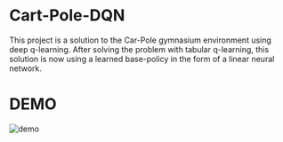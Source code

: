 # Cart-Pole-DQN
This project is a solution to the Car-Pole gymnasium environment using deep q-learning. After solving the problem with tabular q-learning, this solution is now using a learned base-policy in the form of a linear neural network.

# DEMO
![demo](https://github.com/user-attachments/assets/66a0deca-2a4d-4ada-a0ed-bca4b5e87f08)
